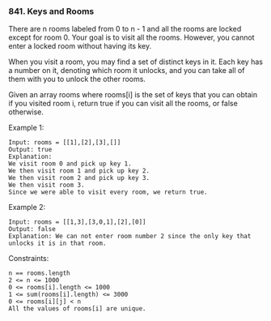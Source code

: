 ### 841. Keys and Rooms

There are n rooms labeled from 0 to n - 1 and all the rooms are locked except for room 0. Your goal is to visit all the rooms. However, you cannot enter a locked room without having its key.

When you visit a room, you may find a set of distinct keys in it. Each key has a number on it, denoting which room it unlocks, and you can take all of them with you to unlock the other rooms.

Given an array rooms where rooms[i] is the set of keys that you can obtain if you visited room i, return true if you can visit all the rooms, or false otherwise.



Example 1:

    Input: rooms = [[1],[2],[3],[]]
    Output: true
    Explanation:
    We visit room 0 and pick up key 1.
    We then visit room 1 and pick up key 2.
    We then visit room 2 and pick up key 3.
    We then visit room 3.
    Since we were able to visit every room, we return true.

Example 2:

    Input: rooms = [[1,3],[3,0,1],[2],[0]]
    Output: false
    Explanation: We can not enter room number 2 since the only key that unlocks it is in that room.



Constraints:

    n == rooms.length
    2 <= n <= 1000
    0 <= rooms[i].length <= 1000
    1 <= sum(rooms[i].length) <= 3000
    0 <= rooms[i][j] < n
    All the values of rooms[i] are unique.
